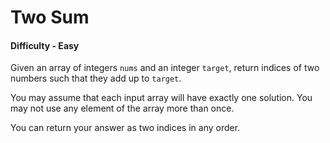 # Two Sum 
#### Difficulty - Easy

Given an array of integers `nums` and an integer `target`, return indices of two numbers such that they add up to `target`.  
  
You may assume that each input array will have exactly one solution. You may not use any element of the array more than once.

You can return your answer as two indices in any order.

